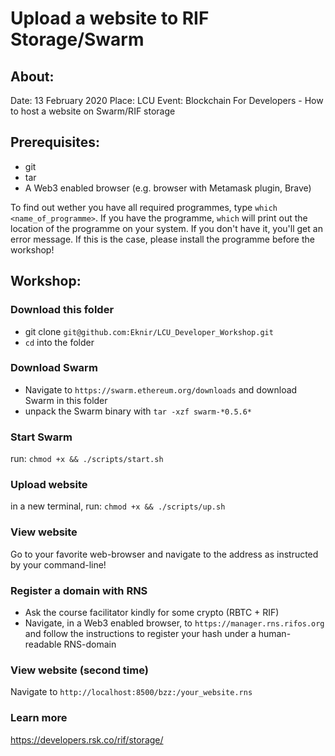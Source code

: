 # Upload a website to RIF Storage/Swarm

## About:
Date: 13 February 2020
Place: LCU
Event: Blockchain For Developers - How to host a website on Swarm/RIF storage

## Prerequisites:
* git
* tar
* A Web3 enabled browser (e.g. browser with Metamask plugin, Brave)

To find out wether you have all required programmes, type `which <name_of_programme>`. If you have the programme, `which` will print out the location of the programme on your system. If you don't have it, you'll get an error message. If this is the case, please install the programme before the workshop!

## Workshop:
### Download this folder
* git clone `git@github.com:Eknir/LCU_Developer_Workshop.git`
* `cd` into the folder

### Download Swarm
* Navigate to `https://swarm.ethereum.org/downloads`
and download Swarm in this folder
* unpack the Swarm binary with `tar -xzf swarm-*0.5.6*`

### Start Swarm
run: `chmod +x && ./scripts/start.sh`

### Upload website
in a new terminal, run: `chmod +x && ./scripts/up.sh`

### View website
Go to your favorite web-browser and navigate to the address as instructed by your command-line!

### Register a domain with RNS
* Ask the course facilitator kindly for some crypto (RBTC + RIF)
* Navigate, in a Web3 enabled browser, to `https://manager.rns.rifos.org` and follow the instructions to register your hash under a human-readable RNS-domain

### View website (second time)
Navigate to `http://localhost:8500/bzz:/your_website.rns`

### Learn more
https://developers.rsk.co/rif/storage/
